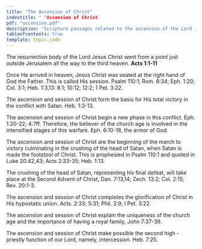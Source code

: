 ```yaml
---
title: "The Ascension of Christ"
indextitle: " "Ascension of Christ
pdf: "ascension.pdf"
description: "Scripture passages related to the ascension of the Lord Jesus Christ."
tableofcontents: true
template: topic.jade
---
```


The resurrection body of the Lord Jesus Christ went from a point just
outside Jerusalem all the way to the third heaven. **Acts 1:1-11**

Once He arrived in heaven, Jesus Christ was seated at the right hand of
God the Father. This is called His session. Psalm 110:1; Rom. 8:34; Eph.
1:20; Col. 3:1; Heb. 1:3,13: 8:1; 10:12; 12:2; 1 Pet. 3:22.

The ascension and session of Christ form the basis for His total victory
in the conflict with Satan. Heb. 1:3-13.

The ascension and session of Christ begin a new phase in this conflict.
Eph. 1:20-22; 4:7ff. Therefore, the believer of the church age is
involved in the intensified stages of this warfare. Eph. 6:10-18, the
armor of God.

The ascension and session of Christ are the beginning of the march to
victory culminating in the crushing of the head of Satan, when Satan is
made the footstool of Christ. This is prophesied in Psalm 110:1 and
quoted in Luke 20:42,43; Acts 2:33-35; Heb. 1:13.

The crushing of the head of Satan, representing his final defeat, will
take place at the Second Advent of Christ, Dan. 7:13,14; Zech. 13:2;
Col. 2:15; Rev. 20:1-3.

The ascension and session of Christ completes the glorification of
Christ in His hypostatic union. Acts. 2:33; 5:31; Phil. 2:9; I Pet.
3:22.

The ascension and session of Christ explain the uniqueness of the church
age and the importance of having a royal family, John 7:37-39.

The ascension and session of Christ make possible the second high
-priestly function of our Lord, namely, intercession. Heb. 7:25.

